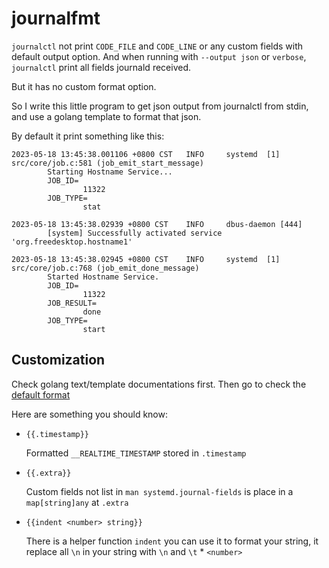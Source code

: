 # journalfmt

`journalctl` not print `CODE_FILE` and `CODE_LINE` or any custom fields with
default output option. And when running with `--output json` or `verbose`,
`journalctl` print all fields journald received.

But it has no custom format option.

So I write this little program to get json output from journalctl from stdin,
and use a golang template to format that json.

By default it print something like this:

    2023-05-18 13:45:38.001106 +0800 CST   INFO     systemd  [1]
    src/core/job.c:581 (job_emit_start_message)
            Starting Hostname Service...
            JOB_ID=
                    11322
            JOB_TYPE=
                    stat

    2023-05-18 13:45:38.02939 +0800 CST    INFO     dbus-daemon [444]
            [system] Successfully activated service 'org.freedesktop.hostname1'

    2023-05-18 13:45:38.02945 +0800 CST    INFO     systemd  [1]
    src/core/job.c:768 (job_emit_done_message)
            Started Hostname Service.
            JOB_ID=
                    11322
            JOB_RESULT=
                    done
            JOB_TYPE=
                    start

## Customization

Check golang text/template documentations first. Then go to check the [default
format](./consts/consts.go)

Here are something you should know:

- `{{.timestamp}}`

  Formatted `__REALTIME_TIMESTAMP` stored in `.timestamp`

- `{{.extra}}`

  Custom fields not list in `man systemd.journal-fields` is place in a
  `map[string]any` at `.extra`

- `{{indent <number> string}}`

  There is a helper function `indent` you can use it to format your string, it
  replace all `\n` in your string with `\n` and `\t` \* `<number>`
